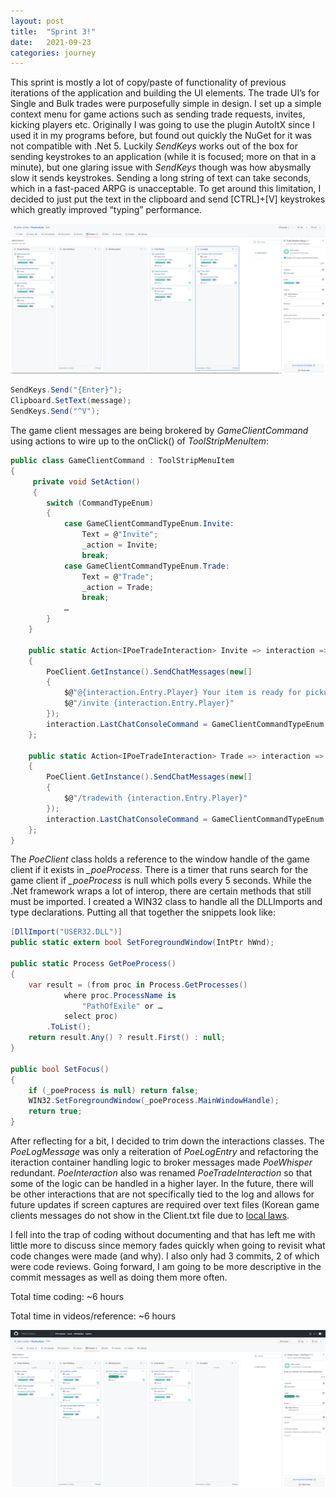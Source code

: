 ```yaml
---
layout: post 
title:  "Sprint 3!"
date:   2021-09-23 
categories: journey
---
```

This sprint is mostly a lot of copy/paste of functionality of previous iterations of the application and building the UI
elements. The trade UI’s for Single and Bulk trades were purposefully simple in design. I set up a simple context menu
for game actions such as sending trade requests, invites, kicking players etc. Originally I was going to use the plugin
AutoItX since I used it in my programs before, but found out quickly the NuGet for it was not compatible with .Net 5.
Luckily *SendKeys* works out of the box for sending keystrokes to an application (while it is focused; more on that in a
minute), but one glaring issue with *SendKeys* though was how abysmally slow it sends keystrokes. Sending a long string
of text can take seconds, which in a fast-paced ARPG is unacceptable. To get around this limitation, I decided to just
put the text in the clipboard and send [CTRL]+[V] keystrokes which greatly improved “typing” performance.

![Sprint 2](https://raw.githubusercontent.com/john-winko/blog/main/Images/Sprint2.png)

~~~ csharp
SendKeys.Send("{Enter}");
Clipboard.SetText(message);
SendKeys.Send("^V");
~~~ 

The game client messages are being brokered by *GameClientCommand* using actions to wire up to the onClick() of *ToolStripMenuItem*:

~~~ csharp
public class GameClientCommand : ToolStripMenuItem
{
     private void SetAction()
     {
        switch (CommandTypeEnum)
        {
            case GameClientCommandTypeEnum.Invite:
                Text = @"Invite";
                _action = Invite;
                break;
            case GameClientCommandTypeEnum.Trade:
                Text = @"Trade";
                _action = Trade;
                break;
            …
        }
    }
    
    public static Action<IPoeTradeInteraction> Invite => interaction =>
    {
        PoeClient.GetInstance().SendChatMessages(new[]
        {
            $@"@{interaction.Entry.Player} Your item is ready for pickup",
            $@"/invite {interaction.Entry.Player}"
        });
        interaction.LastChatConsoleCommand = GameClientCommandTypeEnum.Invite;
    };

    public static Action<IPoeTradeInteraction> Trade => interaction =>
    {
        PoeClient.GetInstance().SendChatMessages(new[]
        {
            $@"/tradewith {interaction.Entry.Player}"
        });
        interaction.LastChatConsoleCommand = GameClientCommandTypeEnum.Trade;
    };	
}
~~~ 

The *PoeClient* class holds a reference to the window handle of the game client if it exists in *_poeProcess*. There is
a timer that runs search for the game client if *_poeProcess* is null which polls every 5 seconds. While the .Net
framework wraps a lot of interop, there are certain methods that still must be imported. I created a WIN32 class to
handle all the DLLImports and type declarations. Putting all that together the snippets look like:

~~~ csharp
[DllImport("USER32.DLL")]
public static extern bool SetForegroundWindow(IntPtr hWnd);

public static Process GetPoeProcess()
{
    var result = (from proc in Process.GetProcesses()
            where proc.ProcessName is
                "PathOfExile" or …
            select proc)
        .ToList();
    return result.Any() ? result.First() : null;
}

public bool SetFocus()
{
    if (_poeProcess is null) return false;
    WIN32.SetForegroundWindow(_poeProcess.MainWindowHandle);
    return true;
}
~~~

After reflecting for a bit, I decided to trim down the interactions classes. The *PoeLogMessage* was only a reiteration
of *PoeLogEntry* and refactoring the iteraction container handling logic to broker messages made *PoeWhisper*
redundant. *PoeInteraction* also was renamed *PoeTradeInteraction* so that some of the logic can be handled in a higher
layer. In the future, there will be other interactions that are not specifically tied to the log and allows for future
updates if screen captures are required over text files (Korean game clients messages do not show in the Client.txt file
due to [local laws]( http://koreanlii.or.kr/w/images/0/0e/KoreanDPAct2011.pdf).

I fell into the trap of coding without documenting and that has left me with little more to discuss since memory fades
quickly when going to revisit what code changes were made (and why). I also only had 3 commits, 2 of which were code
reviews. Going forward, I am going to be more descriptive in the commit messages as well as doing them more often.

Total time coding: ~6 hours

Total time in videos/reference: ~6 hours

![Sprint 2](https://raw.githubusercontent.com/john-winko/blog/main/Images/Sprint3.png)



